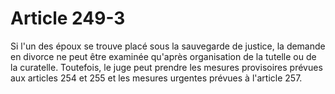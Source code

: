 # Article 249-3

Si l'un des époux se trouve placé sous la sauvegarde de justice, la demande en divorce ne peut être examinée qu'après organisation de la tutelle ou de la curatelle. Toutefois, le juge peut prendre les mesures provisoires prévues aux articles 254 et 255 et les mesures urgentes prévues à l'article 257.
